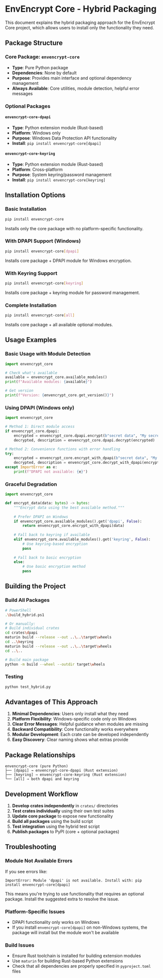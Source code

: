 # EnvEncrypt Core - Hybrid Packaging

This document explains the hybrid packaging approach for the EnvEncrypt Core project, which allows users to install only the functionality they need.

## Package Structure

### Core Package: `envencrypt-core`
- **Type**: Pure Python package
- **Dependencies**: None by default
- **Purpose**: Provides main interface and optional dependency management
- **Always Available**: Core utilities, module detection, helpful error messages

### Optional Packages

#### `envencrypt-core-dpapi`
- **Type**: Python extension module (Rust-based)
- **Platform**: Windows only
- **Purpose**: Windows Data Protection API functionality
- **Install**: `pip install envencrypt-core[dpapi]`

#### `envencrypt-core-keyring`  
- **Type**: Python extension module (Rust-based)
- **Platform**: Cross-platform
- **Purpose**: System keyring/password management
- **Install**: `pip install envencrypt-core[keyring]`

## Installation Options

### Basic Installation
```bash
pip install envencrypt-core
```
Installs only the core package with no platform-specific functionality.

### With DPAPI Support (Windows)
```bash
pip install envencrypt-core[dpapi]
```
Installs core package + DPAPI module for Windows encryption.

### With Keyring Support
```bash
pip install envencrypt-core[keyring]
```
Installs core package + keyring module for password management.

### Complete Installation
```bash
pip install envencrypt-core[all]
```
Installs core package + all available optional modules.

## Usage Examples

### Basic Usage with Module Detection
```python
import envencrypt_core

# Check what's available
available = envencrypt_core.available_modules()
print(f"Available modules: {available}")

# Get version
print(f"Version: {envencrypt_core.get_version()}")
```

### Using DPAPI (Windows only)
```python
import envencrypt_core

# Method 1: Direct module access
if envencrypt_core.dpapi:
    encrypted = envencrypt_core.dpapi.encrypt(b"secret data", "My secret")
    decrypted, description = envencrypt_core.dpapi.decrypt(encrypted)

# Method 2: Convenience functions with error handling
try:
    encrypted = envencrypt_core.encrypt_with_dpapi(b"secret data", "My secret")
    decrypted, description = envencrypt_core.decrypt_with_dpapi(encrypted)
except ImportError as e:
    print(f"DPAPI not available: {e}")
```

### Graceful Degradation
```python
import envencrypt_core

def encrypt_data(data: bytes) -> bytes:
    """Encrypt data using the best available method."""
    
    # Prefer DPAPI on Windows
    if envencrypt_core.available_modules().get('dpapi', False):
        return envencrypt_core.encrypt_with_dpapi(data)
    
    # Fall back to keyring if available
    elif envencrypt_core.available_modules().get('keyring', False):
        # Use keyring-based encryption
        pass
    
    # Fall back to basic encryption
    else:
        # Use basic encryption method
        pass
```

## Building the Project

### Build All Packages
```bash
# PowerShell
.\build_hybrid.ps1

# Or manually:
# Build individual crates
cd crates\dpapi
maturin build --release --out ..\..\target\wheels
cd ..\keyring  
maturin build --release --out ..\..\target\wheels
cd ..\..

# Build main package
python -m build --wheel --outdir target\wheels
```

### Testing
```bash
python test_hybrid.py
```

## Advantages of This Approach

1. **Minimal Dependencies**: Users only install what they need
2. **Platform Flexibility**: Windows-specific code only on Windows
3. **Clear Error Messages**: Helpful guidance when modules are missing
4. **Backward Compatibility**: Core functionality works everywhere
5. **Modular Development**: Each crate can be developed independently
6. **Easy Discovery**: Clear naming shows what extras provide

## Package Relationships

```
envencrypt-core (pure Python)
├── [dpapi] → envencrypt-core-dpapi (Rust extension)
├── [keyring] → envencrypt-core-keyring (Rust extension)  
└── [all] → both dpapi and keyring
```

## Development Workflow

1. **Develop crates independently** in `crates/` directories
2. **Test crates individually** using their own test suites
3. **Update core package** to expose new functionality
4. **Build all packages** using the build script
5. **Test integration** using the hybrid test script
6. **Publish packages** to PyPI (core + optional packages)

## Troubleshooting

### Module Not Available Errors
If you see errors like:
```
ImportError: Module 'dpapi' is not available. Install with: pip install envencrypt-core[dpapi]
```

This means you're trying to use functionality that requires an optional package. Install the suggested extra to resolve the issue.

### Platform-Specific Issues
- DPAPI functionality only works on Windows
- If you install `envencrypt-core[dpapi]` on non-Windows systems, the package will install but the module won't be available

### Build Issues
- Ensure Rust toolchain is installed for building extension modules
- Use `maturin` for building Rust-based Python extensions
- Check that all dependencies are properly specified in `pyproject.toml` files